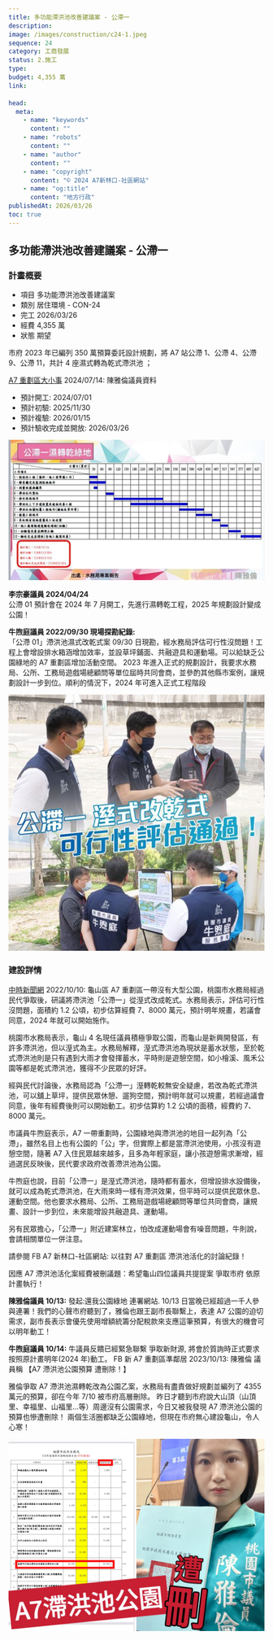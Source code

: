 ```yaml
---
title: 多功能滯洪池改善建議案 - 公滯一
description:
image: /images/construction/c24-1.jpeg
sequence: 24
category: 工商發展
status: 2.施工
type:
budget: 4,355 萬
link:

head:
  meta:
    - name: "keywords"
      content: ""
    - name: "robots"
      content: ""
    - name: "author"
      content: ""
    - name: "copyright"
      content: "© 2024 A7新林口-社區網站"
    - name: "og:title"
      content: "地方行政"
publishedAt: 2026/03/26
toc: true
---
```


## 多功能滯洪池改善建議案 - 公滯一

### 計畫概要

- 項目 多功能滯洪池改善建議案
- 類別 居住環境 - CON-24
- 完工 2026/03/26
- 經費 4,355 萬
- 狀態 期望

市府 2023 年已編列 350 萬預算委託設計規劃，將 A7 站公滯 1、公滯 4、公滯 9、公滯 11，共計 4 座濕式轉為乾式滯洪池 ；

<a href="https://www.facebook.com/share/p/sUR5mKEjqVewoVWP/">A7 重劃區大小事</a> 2024/07/14: 陳雅倫議員資料

- 預計開工: 2024/07/01
- 預計初驗: 2025/11/30
- 預計複驗: 2026/01/15
- 預計驗收完成並開放: 2026/03/26

![c24-3.jpeg](/images/construction/c24-3.jpeg)

**李宗豪議員 2024/04/24**  
公滯 01 預計會在 2024 年 7 月開工，先進行濕轉乾工程，2025 年規劃設計變成公園！

**牛煦庭議員 2022/09/30 現場探勘紀錄:**  
「公滯 01」滯洪池濕式改乾式案 09/30 日現勘，經水務局評估可行性沒問題！工程上會增設排水箱涵增加效率，並設草坪鋪面、共融遊具和運動場。可以給缺乏公園綠地的 A7 重劃區增加活動空間。 2023 年進入正式的規劃設計，我要求水務局、公所、工務局遊戲場總顧問等單位屆時共同會商，並參酌其他縣市案例，讓規劃設計一步到位。順利的情況下，2024 年可進入正式工程階段

![c24-1.jpeg](/images/construction/c24-1.jpeg)

### 建設詳情

<a href="https://www.chinatimes.com/newspapers/20221010000276-260107?chdtv">中時新聞網</a> 2022/10/10:
龜山區 A7 重劃區一帶沒有大型公園，桃園市水務局經過民代爭取後，研議將滯洪池「公滯一」從溼式改成乾式。水務局表示，評估可行性沒問題，面積約 1.2 公頃，初步估算經費 7、8000 萬元，預計明年規畫，若議會同意，2024 年就可以開始施作。

桃園市水務局表示，龜山 4 名現任議員積極爭取公園，而龜山是新興開發區，有許多滯洪池，但以溼式為主。水務局解釋，溼式滯洪池為現狀是蓄水狀態，至於乾式滯洪池則是只有遇到大雨才會發揮蓄水，平時則是遊憩空間，如小檜溪、風禾公園等都是乾式滯洪池，獲得不少民眾的好評。

經與民代討論後，水務局認為「公滯一」溼轉乾較無安全疑慮，若改為乾式滯洪池，可以舖上草坪，提供民眾休憩、遛狗空間，預計明年就可以規畫，若經過議會同意，後年有經費後則可以開始動工。初步估算約 1.2 公頃的面積，經費約 7、8000 萬元。

市議員牛煦庭表示，A7 一帶重劃時，公園綠地與滯洪池的地目一起列為「公滯」，雖然名目上也有公園的「公」字，但實際上都是當滯洪池使用，小孩沒有遊憩空間，隨著 A7 入住民眾越來越多，且多為年輕家庭，讓小孩遊憩需求漸增，經過選民反映後，民代要求政府改善滯洪池為公園。

牛煦庭也說，目前「公滯一」是溼式滯洪池，隨時都有蓄水，但增設排水設備後，就可以成為乾式滯洪池，在大雨來時一樣有滯洪效果，但平時可以提供民眾休息、運動空間。他也要求水務局、公所、工務局遊戲場總顧問等單位共同會商，讓規畫、設計一步到位，未來能增設共融遊具、運動場。

另有民眾擔心，「公滯一」附近建案林立，怕改成運動場會有噪音問題，牛則說，會請相關單位一併注意。

請參閱 FB A7 新林口-社區網站: 以往對 A7 重劃區 滯洪池活化的討論紀錄！

因應 A7 滯洪池活化案經費被刪議題：希望龜山四位議員共提提案 爭取市府 依原計畫執行！

**陳雅倫議員 10/13:** 發起:還我公園綠地 連署網站. 10/13 日當晚已經超過一千人參與連署！我們的心聲市府聽到了，雅倫也跟王副市長聯繫上，表達 A7 公園的迫切需求，副市長表示會優先使用增額統籌分配稅款來支應這筆預算，有很大的機會可以明年動工！

**牛煦庭議員 10/14:** 牛議員反饋已經緊急聯繫 爭取新財源, 將會於質詢時正式要求 按照原計畫明年(2024 年)動工。
FB 新 A7 重劃區準鄰居 2023/10/13: 陳雅倫 議員稱 【A7 滯洪池公園預算 遭刪除！】

雅倫爭取 A7 滯洪池濕轉乾改為公園乙案，水務局有盡責做好規劃並編列了 4355 萬元的預算，卻在今年 7/10 被市府高層刪除。 昨日才聽到市府說大山頂（山頂里、幸福里、山福里…等）周邊沒有公園需求，今日又被我發現 A7 滯洪池公園的預算也慘遭刪除！ 兩個生活圈都缺乏公園綠地，但現在市府無心建設龜山，令人心寒！

![c24-2.jpeg](/images/construction/c24-2.jpeg)
